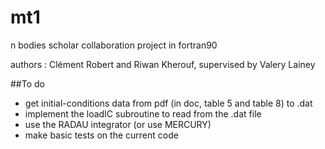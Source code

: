 # mt1
n bodies scholar collaboration project in fortran90

authors : Clément Robert and Riwan Kherouf, supervised by Valery Lainey

##To do

* get initial-conditions data from pdf (in doc, table 5 and table 8) to .dat
* implement the loadIC subroutine to read from the .dat file
* use the RADAU integrator (or use MERCURY) 
* make basic tests on the current code
